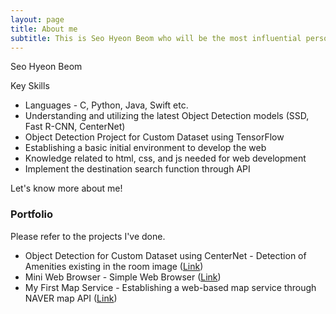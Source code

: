 ```yaml
---
layout: page
title: About me
subtitle: This is Seo Hyeon Beom who will be the most influential person in AI Industry.
---
```


Seo Hyeon Beom

Key Skills

- Languages - C, Python, Java, Swift etc.
- Understanding and utilizing the latest Object Detection models (SSD, Fast R-CNN, CenterNet)
- Object Detection Project for Custom Dataset using TensorFlow
- Establishing a basic initial environment to develop the web
- Knowledge related to html, css, and js needed for web development
- Implement the destination search function through API


Let's know more about me!

### Portfolio

Please refer to the projects I've done.
- Object Detection for Custom Dataset using CenterNet - Detection of Amenities existing in the room image ([Link](https://SeoHyeonBeom.github.io/2021-11-27-airbnb-clone-project-amenity-detection/))
- Mini Web Browser - Simple Web Browser ([Link](https://seohyeonbeom.github.io/2021-11-17-my-mini-web-browser/))
- My First Map Service - Establishing a web-based map service through NAVER map API ([Link](https://seohyeonbeom.github.io/2021-11-24-my-first-map/))
